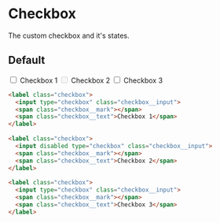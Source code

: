 # Checkbox <Badge text="stable" />
The custom checkbox and it's states.

## Default
<div class="p-3 border rounded-2 my-3">
  <label class="checkbox mr-3">
    <input type="checkbox" class="checkbox__input">
    <span class="checkbox__mark"></span>
    <span class="checkbox__text">Checkbox 1</span>
  </label>
  
  <label class="checkbox mr-3">
    <input disabled type="checkbox" class="checkbox__input">
    <span class="checkbox__mark"></span>
    <span class="checkbox__text">Checkbox 2</span>
  </label>
  
  <label class="checkbox">
    <input type="checkbox" class="checkbox__input">
    <span class="checkbox__mark"></span>
    <span class="checkbox__text">Checkbox 3</span>
  </label>
</div>

```html
<label class="checkbox">
  <input type="checkbox" class="checkbox__input">
  <span class="checkbox__mark"></span>
  <span class="checkbox__text">Checkbox 1</span>
</label>
  
<label class="checkbox">
  <input disabled type="checkbox" class="checkbox__input">
  <span class="checkbox__mark"></span>
  <span class="checkbox__text">Checkbox 2</span>
</label>
  
<label class="checkbox">
  <input type="checkbox" class="checkbox__input">
  <span class="checkbox__mark"></span>
  <span class="checkbox__text">Checkbox 3</span>
</label>
```
